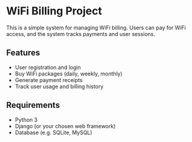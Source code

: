 # WiFi Billing Project

This is a simple system for managing WiFi billing. Users can pay for WiFi access, and the system tracks payments and user sessions.

## Features

- User registration and login
- Buy WiFi packages (daily, weekly, monthly)
- Generate payment receipts
- Track user usage and billing history

## Requirements

- Python 3
- Django (or your chosen web framework)
- Database (e.g. SQLite, MySQL)

